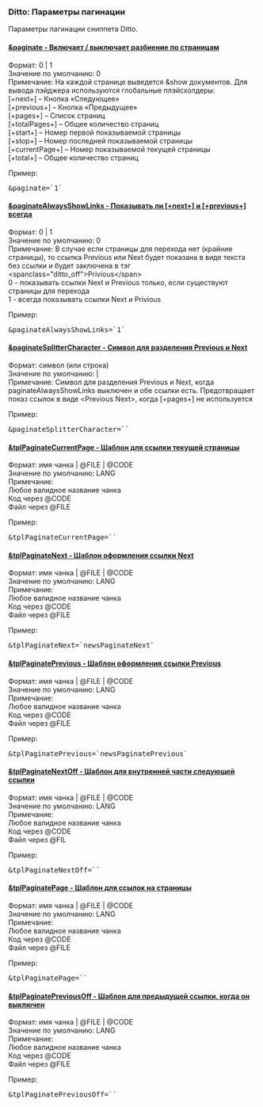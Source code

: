
<meta http-equiv="Content-Type" content="text/html; charset=utf-8">
<h3>Ditto: Параметры пагинации </h3> 
Параметры пагинации сниппета Ditto.	
<br>
<div class="panel-group accordion">
<div class="panel panel-default">
<div class="panel-heading">
<h4 class="panel-title"><a id="569"></a><a class="accordion-toggle collapsed" data-toggle="collapse" data-parent="#accordion" href="#collapse569"><span class="text-bold">&paginate</span> - Включает / выключает разбиение по страницам</a></h4>
</div>
<div id="collapse569" class="panel-collapse collapse">
<div class="panel-body">
<span class="text-bold">Формат:</span> 0 | 1<br>
<span class="text-bold">Значение по умолчанию:</span> 0<br>
<span class="text-bold">Примечание:</span> На каждой странице выведется &show документов. Для вывода пэйджера используются глобальные плэйсхолдеры:<br>
[+next+] – Кнопка «Следующее»<br>
[+previous+] – Кнопка «Предыдущее»<br>
[+pages+] – Список страниц<br>
[+totalPages+] – Общее количество страниц<br>
[+start+] – Номер первой показываемой страницы<br>
[+stop+] – Номер последней показываемой страницы<br>
[+currentPage+] – Номер показываемой текущей страницы<br>
[+total+] – Общее количество страниц<br>
<p><span class="text-bold">Пример:</span></p>
<pre class="brush: html;">&paginate=`1`</pre>
</div>
</div>
</div>

<div class="panel panel-default">
<div class="panel-heading">
<h4 class="panel-title"><a id="570"></a><a class="accordion-toggle collapsed" data-toggle="collapse" data-parent="#accordion" href="#collapse570"><span class="text-bold">&paginateAlwaysShowLinks</span> - Показывать ли [+next+] и [+previous+] всегда</a></h4>
</div>
<div id="collapse570" class="panel-collapse collapse">
<div class="panel-body">
<span class="text-bold">Формат:</span> 0 | 1<br>
<span class="text-bold">Значение по умолчанию:</span> 0<br>
<span class="text-bold">Примечание:</span> В случае если страницы для перехода нет (крайние страницы), то ссылка Previous или Next будет показана в виде текста без ссылки и будет заключена в тэг &lt;spanclass="ditto_off"&gt;Privious&lt;/span&gt;<br>
0 - показывать ссылки Next и Previous только, если существуют страницы для перехода<br>
1 - всегда показывать ссылки Next и Privious<br>
<p><span class="text-bold">Пример:</span></p>
<pre class="brush: html;">&paginateAlwaysShowLinks=`1`</pre>
</div>
</div>
</div>

<div class="panel panel-default">
<div class="panel-heading">
<h4 class="panel-title"><a id="571"></a><a class="accordion-toggle collapsed" data-toggle="collapse" data-parent="#accordion" href="#collapse571"><span class="text-bold">&paginateSplitterCharacter</span> - Символ для разделения Previous и Next</a></h4>
</div>
<div id="collapse571" class="panel-collapse collapse">
<div class="panel-body">
<span class="text-bold">Формат:</span> символ (или строка)<br>
<span class="text-bold">Значение по умолчанию:</span> |<br>
<span class="text-bold">Примечание:</span> Символ для разделения Previous и Next, когда paginateAlwaysShowLinks выключен и обе ссылки есть. Предотвращает показ ссылок в виде &lt;Previous Next&gt;, когда [+pages+] не используется<br>
<p><span class="text-bold">Пример:</span></p>
<pre class="brush: html;">&paginateSplitterCharacter=``</pre>
</div>
</div>
</div>

<div class="panel panel-default">
<div class="panel-heading">
<h4 class="panel-title"><a id="591"></a><a class="accordion-toggle collapsed" data-toggle="collapse" data-parent="#accordion" href="#collapse591"><span class="text-bold">&tplPaginateCurrentPage</span> - Шаблон для ссылки текущей страницы</a></h4>
</div>
<div id="collapse591" class="panel-collapse collapse">
<div class="panel-body">
<span class="text-bold">Формат:</span> имя чанка | @FILE | @CODE<br>
<span class="text-bold">Значение по умолчанию:</span> LANG<br>
<span class="text-bold">Примечание:</span> <br> 
Любое валидное название чанка<br>
Код через @CODE<br>
Файл через @FILE<br>
<p><span class="text-bold">Пример:</span></p>
<pre class="brush: html;">&tplPaginateCurrentPage=``</pre>
</div>
</div>
</div>

<div class="panel panel-default">
<div class="panel-heading">
<h4 class="panel-title"><a id="592"></a><a class="accordion-toggle collapsed" data-toggle="collapse" data-parent="#accordion" href="#collapse592"><span class="text-bold">&tplPaginateNext</span> - Шаблон оформления ссылки Next</a></h4>
</div>
<div id="collapse592" class="panel-collapse collapse">
<div class="panel-body">
<span class="text-bold">Формат:</span> имя чанка | @FILE | @CODE<br>
<span class="text-bold">Значение по умолчанию:</span> LANG<br>
<span class="text-bold">Примечание:</span> <br> 
Любое валидное название чанка<br>
Код через @CODE<br>
Файл через @FILE<br>
<p><span class="text-bold">Пример:</span></p>
<pre class="brush: html;">&tplPaginateNext=`newsPaginateNext`</pre>
</div>
</div>
</div>

<div class="panel panel-default">
<div class="panel-heading">
<h4 class="panel-title"><a id="593"></a><a class="accordion-toggle collapsed" data-toggle="collapse" data-parent="#accordion" href="#collapse593"><span class="text-bold">&tplPaginatePrevious</span> - Шаблон оформления ссылки Previous</a></h4>
</div>
<div id="collapse593" class="panel-collapse collapse">
<div class="panel-body">
<span class="text-bold">Формат:</span> имя чанка | @FILE | @CODE<br>
<span class="text-bold">Значение по умолчанию:</span> LANG<br>
<span class="text-bold">Примечание:</span> <br> 
Любое валидное название чанка<br>
Код через @CODE<br>
Файл через @FILE<br>
<p><span class="text-bold">Пример:</span></p>
<pre class="brush: html;">&tplPaginatePrevious=`newsPaginatePrevious`</pre>
</div>
</div>
</div>

<div class="panel panel-default">
<div class="panel-heading">
<h4 class="panel-title"><a id="594"></a><a class="accordion-toggle collapsed" data-toggle="collapse" data-parent="#accordion" href="#collapse594"><span class="text-bold">&tplPaginateNextOff</span> - Шаблон для внутренней части следующей ссылки</a></h4>
</div>
<div id="collapse594" class="panel-collapse collapse">
<div class="panel-body">
<span class="text-bold">Формат:</span> имя чанка | @FILE | @CODE<br>
<span class="text-bold">Значение по умолчанию:</span> LANG<br>
<span class="text-bold">Примечание:</span> <br> 
Любое валидное название чанка<br>
Код через @CODE<br>
Файл через @FIL<br>
<p><span class="text-bold">Пример:</span></p>
<pre class="brush: html;">&tplPaginateNextOff=``</pre>
</div>
</div>
</div>

<div class="panel panel-default">
<div class="panel-heading">
<h4 class="panel-title"><a id="595"></a><a class="accordion-toggle collapsed" data-toggle="collapse" data-parent="#accordion" href="#collapse595"><span class="text-bold">&tplPaginatePage</span> - Шаблон для ссылок на страницы</a></h4>
</div>
<div id="collapse595" class="panel-collapse collapse">
<div class="panel-body">
<span class="text-bold">Формат:</span> имя чанка | @FILE | @CODE<br>
<span class="text-bold">Значение по умолчанию:</span> LANG<br>
<span class="text-bold">Примечание:</span> <br> 
Любое валидное название чанка<br>
Код через @CODE<br>
Файл через @FILE<br>
<p><span class="text-bold">Пример:</span></p>
<pre class="brush: html;">&tplPaginatePage=``</pre>
</div>
</div>
</div>

<div class="panel panel-default">
<div class="panel-heading">
<h4 class="panel-title"><a id="596"></a><a class="accordion-toggle collapsed" data-toggle="collapse" data-parent="#accordion" href="#collapse596"><span class="text-bold">&tplPaginatePreviousOff</span> - Шаблон для предыдущей ссылки, когда он выключен</a></h4>
</div>
<div id="collapse596" class="panel-collapse collapse">
<div class="panel-body">
<span class="text-bold">Формат:</span> имя чанка | @FILE | @CODE<br>
<span class="text-bold">Значение по умолчанию:</span> LANG<br>
<span class="text-bold">Примечание:</span> <br> 
Любое валидное название чанка<br>
Код через @CODE<br>
Файл через @FILE<br>
<p><span class="text-bold">Пример:</span></p>
<pre class="brush: html;">&tplPaginatePreviousOff=``</pre>
</div>
</div>
</div>
</div>